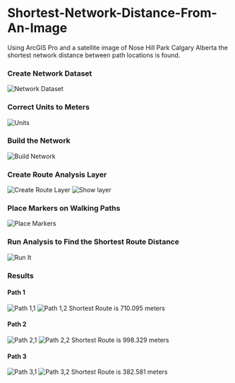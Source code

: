 # Shortest-Network-Distance-From-An-Image
Using ArcGIS Pro and a satellite image of Nose Hill Park Calgary Alberta the shortest network distance between path locations is found.

### Create Network Dataset
![Network Dataset](/images/Net1.PNG)


### Correct Units to Meters
![Units](GIS-Shortest-Network-Distance-From-An-Image/images/Net2.PNG)


### Build the Network
![Build Network](GIS-Shortest-Network-Distance-From-An-Image/images/Net3.PNG)


### Create Route Analysis Layer
![Create Route Layer](GIS-Shortest-Network-Distance-From-An-Image/images/Net4.PNG)
![Show layer](GIS-Shortest-Network-Distance-From-An-Image/images/Net5.PNG)


### Place Markers on Walking Paths
![Place Markers](GIS-Shortest-Network-Distance-From-An-Image/images/Net6.PNG)


### Run Analysis to Find the Shortest Route Distance
![Run It](GIS-Shortest-Network-Distance-From-An-Image/images/Net7.PNG)


### Results
#### Path 1
![Path 1,1](GIS-Shortest-Network-Distance-From-An-Image/images/Net8.PNG) ![Path 1,2](/images/Net9.PNG)
Shortest Route is 710.095 meters

#### Path 2
![Path 2,1](GIS-Shortest-Network-Distance-From-An-Image/images/Net10.PNG) ![Path 2,2](/images/Net11.PNG)
Shortest Route is 998.329 meters

#### Path 3
![Path 3,1](GIS-Shortest-Network-Distance-From-An-Image/images/Net12.PNG) ![Path 3,2](/images/Net13.PNG)
Shortest Route is 382.581 meters
